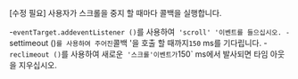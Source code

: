 [수정 필요]
사용자가 스크롤을 중지 할 때마다 콜백을 실행합니다.

-`eventTarget.addeventListener ()`를 사용하여` 'scroll' '이벤트를 들으십시오.
-`settimeout ()`를 사용하여 주어진`콜백 '을 호출 할 때까지`150` ms를 기다립니다.
-`reclimeout ()`를 사용하여 새로운` '스크롤'이벤트가`150` ms에서 발사되면 타임 아웃을 지우십시오.